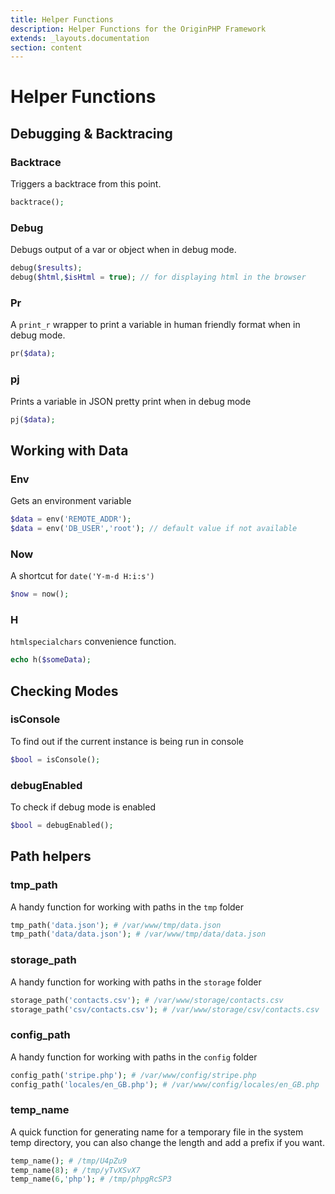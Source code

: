 ```yaml
---
title: Helper Functions
description: Helper Functions for the OriginPHP Framework
extends: _layouts.documentation
section: content
---
```

# Helper Functions


## Debugging & Backtracing

### Backtrace

Triggers a backtrace from this point.

```php
backtrace(); 
```

### Debug

Debugs output of a var or object when in debug mode.

```php
debug($results);
debug($html,$isHtml = true); // for displaying html in the browser
```

### Pr

A `print_r` wrapper to print a variable in human friendly format when in debug mode.

```php
pr($data);
```

### pj

Prints a variable in JSON pretty print when in debug mode

```php
pj($data);
```

## Working with Data

### Env

Gets an environment variable

```php
$data = env('REMOTE_ADDR');
$data = env('DB_USER','root'); // default value if not available
```

### Now

A shortcut for `date('Y-m-d H:i:s')`

```php
$now = now();
```

### H

 `htmlspecialchars` convenience function.

```php
echo h($someData);
```

## Checking Modes

### isConsole

To find out if the current instance is being run in console

```php
$bool = isConsole();
```

### debugEnabled

To check if debug mode is enabled

```php
$bool = debugEnabled();
```

## Path helpers

### tmp_path

A handy function for working with paths in the `tmp` folder

```php 
tmp_path('data.json'); # /var/www/tmp/data.json
tmp_path('data/data.json'); # /var/www/tmp/data/data.json
```

### storage_path

A handy function for working with paths in the `storage` folder

```php
storage_path('contacts.csv'); # /var/www/storage/contacts.csv 
storage_path('csv/contacts.csv'); # /var/www/storage/csv/contacts.csv
```

### config_path

A handy function for working with paths in the `config` folder

```php
config_path('stripe.php'); # /var/www/config/stripe.php
config_path('locales/en_GB.php'); # /var/www/config/locales/en_GB.php
```

### temp_name

A quick function for generating name for a temporary file in the system temp directory, you can also change the length and add a prefix if you want.

```php
temp_name(); # /tmp/U4pZu9
temp_name(8); # /tmp/yTvXSvX7
temp_name(6,'php'); # /tmp/phpgRcSP3
```